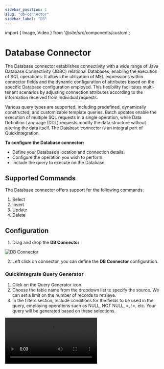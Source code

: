 ```yaml
---
sidebar_position: 1
slug: "db-connector"
sidebar_label: "DB"
---
```


import { Image, Video } from '@site/src/components/custom';

# Database Connector

The Database connector establishes connectivity with a wide range of Java Database Connectivity (JDBC) relational Databases, enabling the execution of SQL operations. It allows the utilization of MEL expressions within connector fields and the dynamic configuration of attributes based on the specific Database configuration employed. This flexibility facilitates multi-tenant scenarios by adjusting connection attributes according to the information received from individual requests.

Various query types are supported, including predefined, dynamically constructed, and customizable template queries. Batch updates enable the execution of multiple SQL requests in a single operation, while Data Definition Language (DDL) requests modify the data structure without altering the data itself. The Database connector is an integral part of QuickIntegration.

**To configure the Database connector:**

- Define your Database’s location and connection details.
- Configure the operation you wish to perform.
- Include the query to execute on the Database.

## Supported Commands
The Database connector offers support for the following commands:

1. Select
2. Insert
3. Update
4. Delete

## Configuration
1. Drag and drop the **DB Connector**
<Image src="/img/Core Development/Connectors/DB/element.png" alt="DB Connector" />

2. Left click on connector, you can define the **DB Connector** configuration.

### Quickintegrate Query Generator
1. Click on the Query Generator icon.
2. Choose the table name from the dropdown list to specify the source. We can set a limit on the number of records to retrieve.
3. In the filters section, include conditions for the fields to be used in the query, employing operations such as NULL, NOT NULL, =, !=, etc. Your query will be generated based on these selections.

<Video src="/img/Core Development/Connectors/DB/autoQueryGen.mp4" type="video/mp4" />

<table>
    <thead>
        <tr>
            <th>Fields</th>
            <th>Description</th>
            <th>Example</th>
        </tr>
    </thead>
    <tbody>
        <tr>
            <td>Table Name</td>
            <td>DataBase Table Name</td>
            <td>Customers</td>
        </tr>
        <tr>
            <td>Your Generated Query is</td>
            <td>DataBase Query</td>
            <td>SELECT * FROM customers WHERE city =:city</td>
        </tr>
        <tr>
            <td>Filters (Fields)</td>
            <td>Particular field where DB will Operate</td>
            <td>city</td>
        </tr>
        <tr>
            <td>Filters (Operation)</td>
            <td>Operations like NULL, NOT NULL, =, !=, etc</td>
            <td>=</td>
        </tr>
    </tbody>
</table>

### Read Operation

1. Get multiple row(s)
<Image cls="border mb-2" src="/img/Core Development/Connectors/DB/multipleRows.png" alt="Multiple rows configuration" />

<table>
    <thead>
        <tr>
            <th>Fields</th>
            <th>Description</th>
            <th>Example</th>
        </tr>
    </thead>
    <tbody>
        <tr>
            <td>DB Operation</td>
            <td>Read/Write</td>
            <td>Read</td>
        </tr>
        <tr>
            <td>Datasource Name</td>
            <td>Datasource Name which is configured in connection properties.
                <a href="/Core Development/Property Config/Connection Properties/jdbc-properties" target="_blank"> Please refer the link for instructions on creating the datasource name</a></td>
            <td>classicmodels</td>
        </tr>
        <tr>
            <td>Return Row(s)</td>
            <td>Single/Multiple</td>
            <td>Multiple</td>
        </tr>
        <tr>
            <td>Output Variable</td>
            <td>Stores output of connections operations</td>
            <td>MultiCustomers</td>
        </tr>
        <tr>
            <td>Query</td>
            <td>DataBase Query</td>
            <td>SELECT * FROM customers WHERE city =:city</td>
        </tr>
        <tr>
            <td>Gradle dependencies</td>
            <td>Database driver dependencies which are configured in connection properties.
                <a href="/Core Development/Property Config/Connection Properties/gradle-dependencies" target="_blank"> Please refer the link for instructions on adding dependencies</a></td>
            <td>com.mysql:mysql-connector-j:9.0.0</td>
        </tr>
    </tbody>
</table>

1. Get single row
<Image cls="border" src="/img/Core Development/Connectors/DB/singleRow.png" alt="Single row configuration" />

### Write Operation

When we need to modify records in the database, we can choose the **Write** option from the DB Operations menu. 

#### 1. Normal Insert

The following shows a insert operation usage without checking:
- ***skipNull*** - Excludes `NULL` values.
- ***BULK*** - Performing a large number of data manipulation operations (insert, update, delete) in a single call

<Image cls="border" src="/img/Core Development/Connectors/DB/insertRow.png" />

#### 2. Skip Null

If *skipNull* is checked then it update the query on runtime and remove all the values from query for fields that contain `NULL` values.

:::note
    This works only in case of normal write operation and not in bulk. 
:::

#### 3. Bulk Delete

Let's explore how to compose a delete query.
1. Choose the query type as **Delete** from the dropdown list.
2. Check the bulk operation to delete multiple records using a single query
3. Specify the fields for the delete condition. 

<Image cls="border mb-2" src="/img/Core Development/Connectors/DB/bulkDelete.png" />

<table>
    <thead>
        <tr>
            <th>Fields</th>
            <th>Description</th>
            <th>Example</th>
        </tr>
    </thead>
    <tbody>
        <tr>
            <td>DB Operation</td>
            <td>Read/Write</td>
            <td>Write</td>
        </tr>
        <tr>
            <td>Datasource Name</td>
            <td>Datasource Name which is configured in connection properties.
                <a href="/Core Development/Property Config/Connection Properties/jdbc-properties" target="_blank"> Please refer the link for instructions on creating the datasource name</a></td>
            <td>classicmodels</td>
        </tr>
        <tr>
            <td>Query Type(s)</td>
            <td>Methods like INSERT, UPDATE, DELETE</td>
            <td>DELETE</td>
        </tr>
        <tr>
            <td>Output Variable</td>
            <td>Stores output of connections operations</td>
            <td>bulkDeleteO</td>
        </tr>
        <tr>
            <td>Parent</td>
            <td>Defined by Using $ key word</td>
            <td>$MultiCustomers</td>
        </tr>
        <tr>
            <td>Gradle dependencies</td>
            <td>Database driver dependencies which are configured in connection properties.
                <a href="/Core Development/Property Config/Connection Properties/gradle-dependencies" target="_blank"> Please refer the link for instructions on adding dependencies</a></td>
            <td>com.mysql:mysql-connector-j:9.0.0</td>
        </tr>
    </tbody>
</table>
